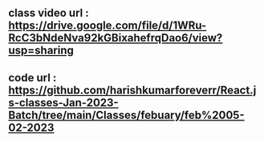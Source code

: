 ## class video url : https://drive.google.com/file/d/1WRu-RcC3bNdeNva92kGBixahefrqDao6/view?usp=sharing

## code url : https://github.com/harishkumarforeverr/React.js-classes-Jan-2023-Batch/tree/main/Classes/febuary/feb%2005-02-2023